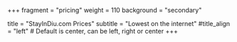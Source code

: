 +++
fragment = "pricing"
weight = 110
background = "secondary"

title = "StayInDiu.com Prices"
subtitle = "Lowest on the internet"
#title_align = "left" # Default is center, can be left, right or center
+++